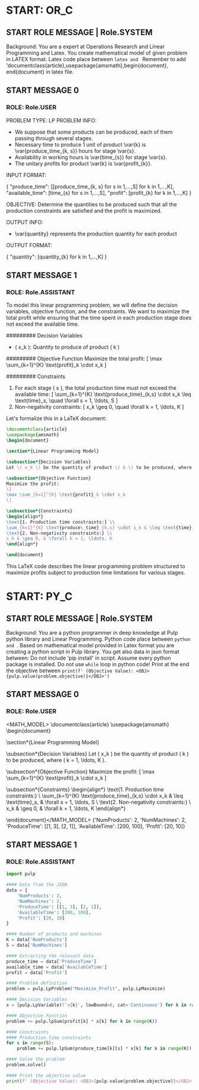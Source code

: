 # START: OR_C 
## START ROLE MESSAGE | Role.SYSTEM 
Background: You are a expert at Operations Research and Linear Programming and Latex. You create mathematical model of given problem in LATEX format. Latex code place between ```latex and ``` Remember to add 'documentclass{article},usepackage{amsmath},begin{document}, end{document} in latex file. 
## START MESSAGE 0 
### ROLE: Role.USER
<DESCRIPTION>
PROBLEM TYPE: LP
PROBLEM INFO:

- We suppose that some products can be produced, each of them passing through several stages.
- Necessary time to produce 1 unit of product \var{k} is \var{produce_time_{k, s}} hours for stage \var{s}.
- Availability in working hours is \var{time_{s}} for stage \var{s}. 
- The unitary profits for product \var{k} is \var{profit_{k}}.

INPUT FORMAT:

{
	"produce_time": [[produce_time_{k, s} for s in 1,...,S] for k in 1,...,K],
	"available_time": [time_{s} for s in 1,...,S],
	"profit": [profit_{k} for k in 1,...,K]
}


OBJECTIVE: Determine the quantities to be produced such that all the production constraints are satisfied and the profit is maximized.

OUTPUT INFO:

- \var{quantity} represents the production quantity for each product

OUTPUT FORMAT:

{
	"quantity": [quantity_{k} for k in 1,...,K]
}
</DESCRIPTION>


## START MESSAGE 1 
### ROLE: Role.ASSISTANT
To model this linear programming problem, we will define the decision variables, objective function, and the constraints. We want to maximize the total profit while ensuring that the time spent in each production stage does not exceed the available time.

######### Decision Variables
- \( x_k \): Quantity to produce of product \( k \)

######### Objective Function
Maximize the total profit:
\[
\max \sum_{k=1}^{K} \text{profit}_k \cdot x_k
\]

######### Constraints
1. For each stage \( s \), the total production time must not exceed the available time:
\[
\sum_{k=1}^{K} \text{produce\_time}_{k,s} \cdot x_k \leq \text{time}_s, \quad \forall s = 1, \ldots, S
\]
2. Non-negativity constraints:
\[
x_k \geq 0, \quad \forall k = 1, \ldots, K
\]

Let's formalize this in a LaTeX document:

```latex
\documentclass{article}
\usepackage{amsmath}
\begin{document}

\section*{Linear Programming Model}

\subsection*{Decision Variables}
Let \( x_k \) be the quantity of product \( k \) to be produced, where \( k = 1, \ldots, K \).

\subsection*{Objective Function}
Maximize the profit:
\[
\max \sum_{k=1}^{K} \text{profit}_k \cdot x_k
\]

\subsection*{Constraints}
\begin{align*}
\text{1. Production time constraints:} \\
\sum_{k=1}^{K} \text{produce\_time}_{k,s} \cdot x_k & \leq \text{time}_s, & \forall s = 1, \ldots, S \\
\text{2. Non-negativity constraints:} \\
x_k & \geq 0, & \forall k = 1, \ldots, K
\end{align*}

\end{document}
```

This LaTeX code describes the linear programming problem structured to maximize profits subject to production time limitations for various stages.

# START: PY_C 
## START ROLE MESSAGE | Role.SYSTEM 
Background: You are a python programmer in deep knowledge at Pulp python library and Linear Programming. Python code place between ```python and ```. Based on mathematical model provided in Latex format you are creating a python script in Pulp library. You get also data in json format between: <DATA></DATA> Do not include 'pip install' in script. Assume every python package is installed. Do not use `while` loop in python code! Print at the end the objective between <OBJ></OBJ> `print(f' (Objective Value): <OBJ>{pulp.value(problem.objective)}</OBJ>')` 
## START MESSAGE 0 
### ROLE: Role.USER
<MATH_MODEL>
\documentclass{article}
\usepackage{amsmath}
\begin{document}

\section*{Linear Programming Model}

\subsection*{Decision Variables}
Let \( x_k \) be the quantity of product \( k \) to be produced, where \( k = 1, \ldots, K \).

\subsection*{Objective Function}
Maximize the profit:
\[
\max \sum_{k=1}^{K} \text{profit}_k \cdot x_k
\]

\subsection*{Constraints}
\begin{align*}
\text{1. Production time constraints:} \\
\sum_{k=1}^{K} \text{produce\_time}_{k,s} \cdot x_k & \leq \text{time}_s, & \forall s = 1, \ldots, S \\
\text{2. Non-negativity constraints:} \\
x_k & \geq 0, & \forall k = 1, \ldots, K
\end{align*}

\end{document}</MATH_MODEL>
<DATA>
{'NumProducts': 2, 'NumMachines': 2, 'ProduceTime': [[1, 3], [2, 1]], 'AvailableTime': [200, 100], 'Profit': [20, 10]}</DATA>


## START MESSAGE 1 
### ROLE: Role.ASSISTANT
```python
import pulp

#### Data from the JSON
data = {
    'NumProducts': 2,
    'NumMachines': 2,
    'ProduceTime': [[1, 3], [2, 1]],
    'AvailableTime': [200, 100],
    'Profit': [20, 10]
}

#### Number of products and machines
K = data['NumProducts']
S = data['NumMachines']

#### Extracting the relevant data
produce_time = data['ProduceTime']
available_time = data['AvailableTime']
profit = data['Profit']

#### Problem definition
problem = pulp.LpProblem("Maximize_Profit", pulp.LpMaximize)

#### Decision Variables
x = [pulp.LpVariable(f'x{k}', lowBound=0, cat='Continuous') for k in range(K)]

#### Objective Function
problem += pulp.lpSum(profit[k] * x[k] for k in range(K))

#### Constraints
#### Production time constraints
for s in range(S):
    problem += pulp.lpSum(produce_time[k][s] * x[k] for k in range(K)) <= available_time[s]

#### Solve the problem
problem.solve()

#### Print the objective value
print(f' (Objective Value): <OBJ>{pulp.value(problem.objective)}</OBJ>')
```

